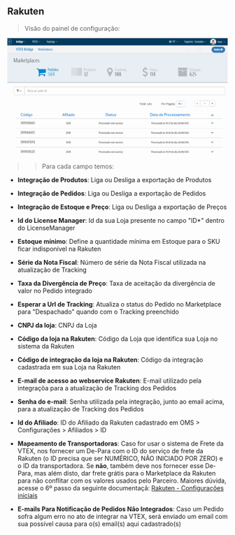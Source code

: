 ## Rakuten
>Visão do painel de configuração:

![Config RKT](V_newconfig_rkt.gif)
>>Para cada campo temos:

* **Integração de Produtos**: Liga ou Desliga a exportação de Produtos


* **Integração de Pedidos**: Liga ou Desliga a exportação de Pedidos


* **Integração de Estoque e Preço**: Liga ou Desliga a exportação de Preços

* **Id do License Manager**: Id da sua Loja presente no campo "ID*" dentro do LicenseManager

* **Estoque mínimo**: Define a quantidade mínima em Estoque para o SKU ficar indisponível na Rakuten

* **Série da Nota Fiscal**: Número de série da Nota Fiscal utilizada na atualização de Tracking

* **Taxa da Divergência de Preço**: Taxa de aceitação da divergência de valor no Pedido integrado

* **Esperar a Url de Tracking**: Atualiza o status do Pedido no Marketplace para "Despachado" quando com o Tracking preenchido

* **CNPJ da loja**: CNPJ da Loja

* **Código da loja na Rakuten**: Código da Loja que identifica sua Loja no sistema da Rakuten

* **Código de integração da loja na Rakuten**: Código da integração cadastrada em sua Loja na Rakuten

* **E-mail de acesso ao webservice Rakuten**: E-mail utilizado pela integraçõa para a atualização de Tracking dos Pedidos

* **Senha do e-mail**: Senha utilizada pela integração, junto ao email acima, para a atualização de Tracking dos Pedidos

* **Id do Afiliado**: ID do Afiliado da Rakuten cadastrado em OMS > Configurações > Afiliados > ID

* **Mapeamento de Transportadoras**: Caso for usar o sistema de Frete da VTEX, nos fornecer um De-Para com o ID do serviço de frete da Rakuten (o ID precisa que ser NUMÉRICO, NÃO INICIADO POR ZERO) e o ID da transportadora. Se **não**, também deve nos fornecer esse De-Para, mas além disto, dar frete grátis para o Marketplace da Rakuten para não conflitar com os valores usados pelo Parceiro. Maiores dúvida, acesse o 6º passo da seguinte documentaçã: [Rakuten - Configurações iniciais](http://help.vtex.com/hc/pt-br/articles/206863767-Rakuten-Configura%C3%A7%C3%B5es-iniciais)

* **E-mails Para Notificação de Pedidos Não Integrados**: Caso um Pedido sofra algum erro no ato de integrar na VTEX, será enviado um email com sua possível causa para o(s) email(s) aqui cadastrado(s)
